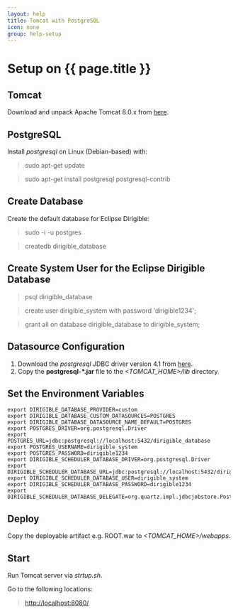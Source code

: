 ```yaml
---
layout: help
title: Tomcat with PostgreSQL
icon: none
group: help-setup
---
```


Setup on {{ page.title }}
===


Tomcat
---

Download and unpack Apache Tomcat 8.0.x from [here](http://tomcat.apache.org/download-80.cgi).

PostgreSQL
---

Install *postgresql* on Linux (Debian-based) with:

> sudo apt-get update

> sudo apt-get install postgresql postgresql-contrib

Create Database
---

Create the default database for Eclipse Dirigible:

> sudo -i -u postgres

> createdb dirigible_database

Create System User for the Eclipse Dirigible Database
---

> psql dirigible_database

> create user dirigible_system with password 'dirigible1234';

> grant all on database dirigible_database to dirigible_system;

Datasource Configuration
---

1. Download the *postgresql* JDBC driver version 4.1 from [here](http://jdbc.postgresql.org/download.html).
2. Copy the **postgresql-*.jar** file to the *<TOMCAT_HOME>/lib* directory.

Set the Environment Variables
---

	export DIRIGIBLE_DATABASE_PROVIDER=custom
	export DIRIGIBLE_DATABASE_CUSTOM_DATASOURCES=POSTGRES
	export DIRIGIBLE_DATABASE_DATASOURCE_NAME_DEFAULT=POSTGRES
	export POSTGRES_DRIVER=org.postgresql.Driver
	export POSTGRES_URL=jdbc:postgresql://localhost:5432/dirigible_database
	export POSTGRES_USERNAME=dirigible_system
	export POSTGRES_PASSWORD=dirigible1234
	export DIRIGIBLE_SCHEDULER_DATABASE_DRIVER=org.postgresql.Driver
	export DIRIGIBLE_SCHEDULER_DATABASE_URL=jdbc:postgresql://localhost:5432/dirigible_database
	export DIRIGIBLE_SCHEDULER_DATABASE_USER=dirigible_system
	export DIRIGIBLE_SCHEDULER_DATABASE_PASSWORD=dirigible1234
	export DIRIGIBLE_SCHEDULER_DATABASE_DELEGATE=org.quartz.impl.jdbcjobstore.PostgreSQLDelegate

Deploy
---

Copy the deployable artifact e.g. ROOT.war to *<TOMCAT_HOME>/webapps*.

Start
---

Run Tomcat server via *strtup.sh*. 

Go to the following locations: 

> [http://localhost:8080/](http://localhost:8080/)

